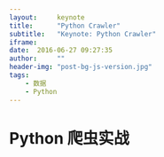 ```yaml
---
layout:     keynote
title:      "Python Crawler"
subtitle:   "Keynote: Python Crawler"
iframe:     
date:  2016-06-27 09:27:35
author:     ""
header-img: "post-bg-js-version.jpg"
tags:
    - 数据
    - Python
---
```

# Python 爬虫实战

###
